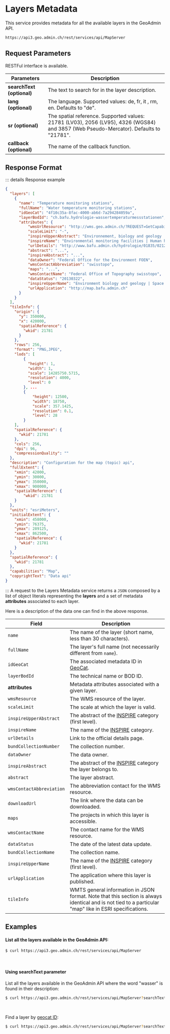 # Layers Metadata

This service provides metadata for all the available layers in the
GeoAdmin API.

```sh
https://api3.geo.admin.ch/rest/services/api/MapServer
```

## Request Parameters

RESTFul interface is available.

| Parameters                | Description                                                                                                                           |
| ------------------------- | ------------------------------------------------------------------------------------------------------------------------------------- |
| **searchText (optional)** | The text to search for in the layer description.                                                                                      |
| **lang (optional)**       | The language. Supported values: de, fr, it , rm, en. Defaults to "de".                                                                |
| **sr (optional)**         | The spatial reference. Supported values: 21781 (LV03), 2056 (LV95), 4326 (WGS84) and 3857 (Web Pseudo-Mercator). Defaults to "21781". |
| **callback (optional)**   | The name of the callback function.                                                                                                    |

## Response Format

::: details Response example

```json
{
  "layers": [
    {
      "name": "Temperature monitoring stations",
      "fullName": "Water temperature monitoring stations",
      "idGeoCat": "4f10c35a-8fac-4000-ab6d-7a294284059a",
      "layerBodId": "ch.bafu.hydrologie-wassertemperaturmessstationen",
      "attributes": {
          "wmsUrlResource": "http://wms.geo.admin.ch/?REQUEST=GetCapabilities&SERVICE=WMS&VERSION=1.3.0",
          "scaleLimit": "-",
          "inspireUpperAbstract": "Environnement, biology and geology | Space and population",
          "inspireName": "Environmental monitoring facilities | Human health and safety",
          "urlDetails": "http://www.bafu.admin.ch/hydrologie/01835/02122/index.html?lang=de",
          "abstract": "...",
          "inspireAbstract": "...",
          "dataOwner": "Federal Office for the Environment FOEN",
          "wmsContactAbbreviation": "swisstopo",
          "maps": "...",
          "wmsContactName": "Federal Office of Topography swisstopo",
          "dataStatus": "20130322",
          "inspireUpperName": "Environment biology and geology | Space and population",
          "urlApplication": "http://map.bafu.admin.ch"
      }
    }
  ],
  "tileInfo": {
    "origin": {
      "y": 350000,
      "x": 420000,
      "spatialReference": {
        "wkid": 21781
      }
    },
    "rows": 256,
    "format": "PNG,JPEG",
    "lods": [
        {
          "height": 1,
          "width": 1,
          "scale": 14285750.5715,
          "resolution": 4000,
          "level": 0
        }, ...
        {
            "height": 12500,
            "width": 18750,
            "scale": 357.1425,
            "resolution": 0.1,
            "level": 28
        }
    ],
    "spatialReference": {
      "wkid": 21781
    },
    "cols": 256,
    "dpi": 96,
    "compressionQuality": ""
  },
  "description": "Configuration for the map (topic) api",
  "fullExtent": {
    "xmin": 42000,
    "ymin": 30000,
    "ymax": 350000,
    "xmax": 900000,
    "spatialReference": {
        "wkid": 21781
    }
  },
  "units": "esriMeters",
  "initialExtent": {
    "xmin": 458000,
    "ymin": 76375,
    "ymax": 289125,
    "xmax": 862500,
    "spatialReference": {
      "wkid": 21781
    }
  },
  "spatialReference": {
    "wkid": 21781
  },
  "capabilities": "Map",
  "copyrightText": "Data api"
}
```

:::
A request to the Layers Metadata service returns a `JSON` composed by a list of object literals representing the **layers** and a set of metadata **attributes** associated to each layer.

Here is a description of the data one can find in the above response.

| Field                    | Description                                                                                                                                            |
| ------------------------ | ------------------------------------------------------------------------------------------------------------------------------------------------------ |
| `name`                   | The name of the layer (short name, less than 30 characters).                                                                                           |
| `fullName`               | The layer's full name (not necessarily different from `name`).                                                                                         |
| `idGeoCat`               | The associated metadata ID in [GeoCat](http://www.geocat.ch/geonetwork/srv/eng/geocat).                                                                |
| `layerBodId`             | The technical name or BOD ID.                                                                                                                          |
| **attributes**           | Metadata attributes associated with a given layer.                                                                                                     |
| `wmsResource`            | The WMS resource of the layer.                                                                                                                         |
| `scaleLimit`             | The scale at which the layer is valid.                                                                                                                 |
| `inspireUpperAbstract`   | The abstract of the [INSPIRE](https://www.geo.admin.ch/en/geo-information-switzerland/geodata-index-inspire.html) category (first level).              |
| `inspireName`            | The name of the [INSPIRE](https://www.geo.admin.ch/en/geo-information-switzerland/geodata-index-inspire.html) category.                                |
| `urlDetails`             | Link to the official details page.                                                                                                                     |
| `bundCollectionNumber`   | The collection number.                                                                                                                                 |
| `dataOwner`              | The data owner.                                                                                                                                        |
| `inspireAbstract`        | The abstract of the [INSPIRE](https://www.geo.admin.ch/en/geo-information-switzerland/geodata-index-inspire.html) category the layer belongs to.       |
| `abstract`               | The layer abstract.                                                                                                                                    |
| `wmsContactAbbreviation` | The abbreviation contact for the WMS resource.                                                                                                         |
| `downloadUrl`            | The link where the data can be downloaded.                                                                                                             |
| `maps`                   | The projects in which this layer is accessible.                                                                                                        |
| `wmsContactName`         | The contact name for the WMS resource.                                                                                                                 |
| `dataStatus`             | The date of the latest data update.                                                                                                                    |
| `bundCollectionName`     | The collection name.                                                                                                                                   |
| `inspireUpperName`       | The name of the [INSPIRE](https://www.geo.admin.ch/en/geo-information-switzerland/geodata-index-inspire.html) category (first level).                  |
| `urlApplication`         | The application where this layer is published.                                                                                                         |
| `tileInfo`               | WMTS general information in JSON format. Note that this section is always identical and is not tied to a particular "map" like in ESRI specifications. |

## Examples

#### List all the layers available in the GeoAdmin API:

```sh
$ curl https://api3.geo.admin.ch/rest/services/api/MapServer
```

<br>

#### Using searchText parameter

List all the layers available in the GeoAdmin API where the word "wasser" is found in their description:

```sh
$ curl https://api3.geo.admin.ch/rest/services/api/MapServer?searchText=wasser
```

<br>

Find a layer by [geocat ID](http://www.geocat.ch/geonetwork/srv/eng/geocat):

```sh
$ curl https://api3.geo.admin.ch/rest/services/api/MapServer?searchText=f198f6f6-8efa-4235-a55f-99767ea0206c
```
